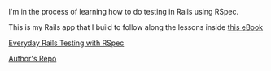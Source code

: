 I'm in the process of learning how to do testing in Rails using RSpec.

This is my Rails app that I build to follow along the lessons inside [this eBook](https://leanpub.com/everydayrailsrspec)

[Everyday Rails Testing with RSpec](https://leanpub.com/everydayrailsrspec)

[Author's Repo](https://github.com/everydayrails/rails-4-1-rspec-3-0)
